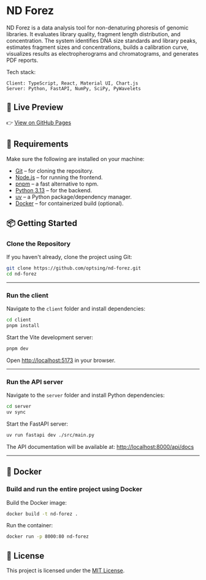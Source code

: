 # ND Forez

ND Forez is a data analysis tool for non-denaturing phoresis of genomic libraries. It evaluates library quality, fragment length distribution, and concentration. The system identifies DNA size standards and library peaks, estimates fragment sizes and concentrations, builds a calibration curve, visualizes results as electropherograms and chromatograms, and generates PDF reports.

Tech stack:

    Client: TypeScript, React, Material UI, Chart.js
    Server: Python, FastAPI, NumPy, SciPy, PyWavelets

## 🚀 Live Preview

👉 [View on GitHub Pages](https://optsing.github.io/nd-forez/)


## 🧰 Requirements

Make sure the following are installed on your machine:

- [Git](https://git-scm.com/downloads) – for cloning the repository.
- [Node.js](https://nodejs.org/) – for running the frontend.
- [pnpm](https://pnpm.io/) – a fast alternative to npm.
- [Python 3.13](https://www.python.org/) – for the backend.
- [uv](https://github.com/astral-sh/uv) – a Python package/dependency manager.
- [Docker](https://docs.docker.com/get-docker/) – for containerized build (optional).


## 📦 Getting Started

### Clone the Repository

If you haven't already, clone the project using Git:

```bash
git clone https://github.com/optsing/nd-forez.git
cd nd-forez
```

---

### Run the client

Navigate to the `client` folder and install dependencies:

```bash
cd client
pnpm install
```

Start the Vite development server:

```bash
pnpm dev
```

Open [http://localhost:5173](http://localhost:5173) in your browser.

---

### Run the API server

Navigate to the `server` folder and install Python dependencies:

```bash
cd server
uv sync
```

Start the FastAPI server:

```bash
uv run fastapi dev ./src/main.py
```

The API documentation will be available at: [http://localhost:8000/api/docs](http://localhost:8000/api/docs)

---

## 🐳 Docker

### Build and run the entire project using Docker

Build the Docker image:

```bash
docker build -t nd-forez .
```

Run the container:

```bash
docker run -p 8000:80 nd-forez
```


## 📄 License

This project is licensed under the [MIT License](LICENSE).
